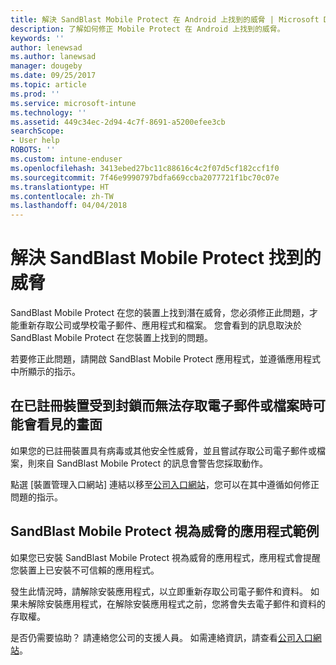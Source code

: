 ```yaml
---
title: 解決 SandBlast Mobile Protect 在 Android 上找到的威脅 | Microsoft Docs
description: 了解如何修正 Mobile Protect 在 Android 上找到的威脅。
keywords: ''
author: lenewsad
ms.author: lanewsad
manager: dougeby
ms.date: 09/25/2017
ms.topic: article
ms.prod: ''
ms.service: microsoft-intune
ms.technology: ''
ms.assetid: 449c34ec-2d94-4c7f-8691-a5200efee3cb
searchScope:
- User help
ROBOTS: ''
ms.custom: intune-enduser
ms.openlocfilehash: 3413ebed27bc11c88616c4c2f07d5cf182ccf1f0
ms.sourcegitcommit: 7f46e9990797bdfa669ccba2077721f1bc70c07e
ms.translationtype: HT
ms.contentlocale: zh-TW
ms.lasthandoff: 04/04/2018
---
```

# <a name="resolve-a-threat-found-by-sandblast-mobile-protect"></a>解決 SandBlast Mobile Protect 找到的威脅

SandBlast Mobile Protect 在您的裝置上找到潛在威脅，您必須修正此問題，才能重新存取公司或學校電子郵件、應用程式和檔案。 您會看到的訊息取決於 SandBlast Mobile Protect 在您裝置上找到的問題。

若要修正此問題，請開啟 SandBlast Mobile Protect 應用程式，並遵循應用程式中所顯示的指示。

## <a name="what-you-might-see-if-your-enrolled-device-is-blocked-from-accessing-email-or-files"></a>在已註冊裝置受到封鎖而無法存取電子郵件或檔案時可能會看見的畫面

如果您的已註冊裝置具有病毒或其他安全性威脅，並且嘗試存取公司電子郵件或檔案，則來自 SandBlast Mobile Protect 的訊息會警告您採取動作。

點選 [裝置管理入口網站] 連結以移至[公司入口網站](https://portal.manage.microsoft.com#HelpDeskDialog)，您可以在其中遵循如何修正問題的指示。

## <a name="example-of-an-app-that-sandblast-mobile-protect-sees-as-a-threat"></a>SandBlast Mobile Protect 視為威脅的應用程式範例

如果您已安裝 SandBlast Mobile Protect 視為威脅的應用程式，應用程式會提醒您裝置上已安裝不可信賴的應用程式。

發生此情況時，請解除安裝應用程式，以立即重新存取公司電子郵件和資料。 如果未解除安裝應用程式，在解除安裝應用程式之前，您將會失去電子郵件和資料的存取權。

是否仍需要協助？ 請連絡您公司的支援人員。 如需連絡資訊，請查看[公司入口網站](https://portal.manage.microsoft.com#HelpDeskDialog)。
